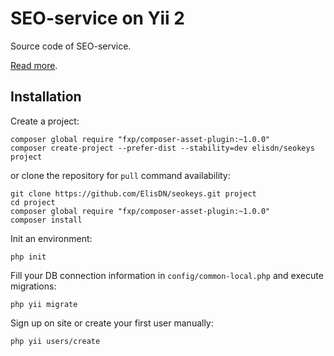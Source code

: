 SEO-service on Yii 2
================================

Source code of SEO-service.

[Read more](http://www.elisdn.ru/blog/60/seo-service-on-yii2-installing-of-application).

Installation
------

Create a project:

~~~
composer global require "fxp/composer-asset-plugin:~1.0.0"
composer create-project --prefer-dist --stability=dev elisdn/seokeys project
~~~

or clone the repository for `pull` command availability:

~~~
git clone https://github.com/ElisDN/seokeys.git project
cd project
composer global require "fxp/composer-asset-plugin:~1.0.0"
composer install
~~~

Init an environment:

~~~
php init
~~~

Fill your DB connection information in `config/common-local.php` and execute migrations:

~~~
php yii migrate
~~~

Sign up on site or create your first user manually:

~~~
php yii users/create
~~~